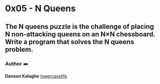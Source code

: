 # 0x05 - N Queens

## The N queens puzzle is the challenge of placing N non-attacking queens on an N×N chessboard. Write a program that solves the N queens problem.

### Author :black_nib:
**Danson Kalaghe** [lowercaselife](https://github.com/lowercaselife)
